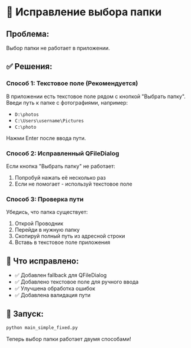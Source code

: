 # 🔧 Исправление выбора папки

## Проблема:
Выбор папки не работает в приложении.

## ✅ Решения:

### Способ 1: Текстовое поле (Рекомендуется)
В приложении есть текстовое поле рядом с кнопкой "Выбрать папку".
Введи путь к папке с фотографиями, например:
- `D:\photos`
- `C:\Users\username\Pictures`
- `C:\photo`

Нажми Enter после ввода пути.

### Способ 2: Исправленный QFileDialog
Если кнопка "Выбрать папку" не работает:
1. Попробуй нажать её несколько раз
2. Если не помогает - используй текстовое поле

### Способ 3: Проверка пути
Убедись, что папка существует:
1. Открой Проводник
2. Перейди в нужную папку
3. Скопируй полный путь из адресной строки
4. Вставь в текстовое поле приложения

## 🎯 Что исправлено:

- ✅ Добавлен fallback для QFileDialog
- ✅ Добавлено текстовое поле для ручного ввода
- ✅ Улучшена обработка ошибок
- ✅ Добавлена валидация пути

## 🚀 Запуск:

```cmd
python main_simple_fixed.py
```

Теперь выбор папки работает двумя способами!


